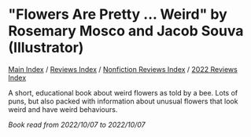 # "Flowers Are Pretty ... Weird" by Rosemary Mosco and Jacob Souva (Illustrator)

[Main Index](../../../README.md) / [Reviews Index](../../README.md) / [Nonfiction Reviews Index](../README.md) / [2022 Reviews Index](README.md)

A short, educational book about weird flowers as told by a bee. Lots of puns, but also packed with information about unusual flowers that look weird and have weird behaviours.

*Book read from 2022/10/07 to 2022/10/07*
